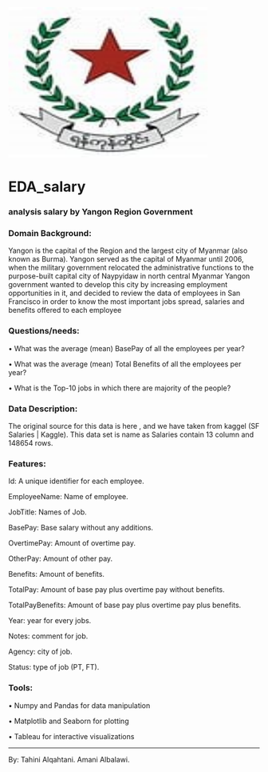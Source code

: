 <img src="yangon.jpg" width="400" height="300" alt=""><br>
# EDA_salary
### analysis salary by Yangon Region Government

### Domain Background:
 
Yangon is the capital of the Region and the largest city of Myanmar (also known as Burma). Yangon served as the capital of Myanmar until 2006, when the military government relocated the administrative functions to the purpose-built capital city of Naypyidaw in north central Myanmar
Yangon government wanted to develop this city by increasing employment opportunities in it, and decided to review the data of employees in San Francisco in order to know the most important jobs spread, salaries and benefits offered to each employee

### Questions/needs: 

•	What was the average (mean) BasePay of all the employees per year? 

•	What was the average (mean) Total Benefits of all the employees per year? 

•	What is the Top-10 jobs in which there are majority of the people?

### Data Description:

The original source for this data is here , and we have taken from kaggel (SF Salaries | Kaggle).
This data set is name as Salaries contain 13 column and 148654 rows.

### Features:

Id: A unique identifier for each employee.

EmployeeName: Name of employee.

JobTitle: Names of Job.

BasePay: Base salary without any additions.

OvertimePay: Amount of overtime pay.

OtherPay: Amount of other pay.

Benefits: Amount of benefits.

TotalPay: Amount of base pay plus overtime pay without benefits.

TotalPayBenefits: Amount of base pay plus overtime pay plus benefits.

Year: year for every jobs.

Notes: comment for job.

Agency: city of job.

Status: type of job (PT, FT).

### Tools:

•	Numpy and Pandas for data manipulation

•	Matplotlib and Seaborn for plotting

•	Tableau for interactive visualizations

______________________________________________________________________
By: Tahini Alqahtani.
    Amani Albalawi.

